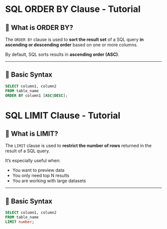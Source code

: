 # SQL ORDER BY Clause - Tutorial

## 📌 What is ORDER BY?

The `ORDER BY` clause is used to **sort the result set** of a SQL query **in ascending or descending order** based on one or more columns.

By default, SQL sorts results in **ascending order (ASC)**.

---

## 🧠 Basic Syntax

```sql
SELECT column1, column2
FROM table_name
ORDER BY column1 [ASC|DESC];
```

# SQL LIMIT Clause - Tutorial

## 📌 What is LIMIT?

The `LIMIT` clause is used to **restrict the number of rows** returned in the result of a SQL query.

It’s especially useful when:

- You want to preview data
- You only need top N results
- You are working with large datasets

---

## 🧠 Basic Syntax

```sql
SELECT column1, column2
FROM table_name
LIMIT number;
```

